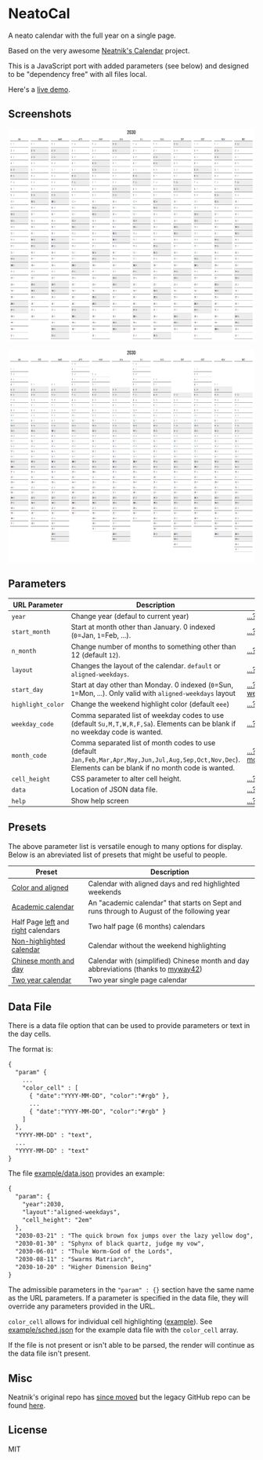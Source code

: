 NeatoCal
===

A neato calendar with the full year on a single page.

Based on the very awesome [Neatnik's Calendar](https://neatnik.net/dispenser/?project=calendar) project.

This is a JavaScript port with added parameters (see below) and designed to be "dependency free" with all files local.

Here's a [live demo](https://abetusk.github.io/neatocal).

Screenshots
---

![default](img/neatocal_default.png)

![aligned](img/neatocal_align.png)

Parameters
---

| URL Parameter | Description | Example |
|---|---|---|
| `year` | Change year (defaul to current year) | [...?year=2030](https://abetusk.github.io/neatocal?year=2030) |
| `start_month` | Start at month other than January. 0 indexed (`0`=Jan, `1`=Feb, ...).  | [...?start_month=7](https://abetusk.github.io/neatocal?start_month=7) |
| `n_month` | Change number of months to something other than 12 (default `12`).  | [...?n_month=6](https://abetusk.github.io/neatocal?n_month=6) |
| `layout` | Changes the layout of the calendar. `default` or `aligned-weekdays`.  | [...?layout=aligned-weekdays](https://abetusk.github.io/neatocal?layout=aligned-weekdays) |
| `start_day` | Start at day other than Monday. 0 indexed (`0`=Sun, `1`=Mon, ...). Only valid with `aligned-weekdays` layout  | [...?layout=aligned-weekdays&start_day=0](https://abetusk.github.io/neatocal?layout=aligned-weekdays&start_day=0) |
| `highlight_color` | Change the weekend highlight color (default `eee`) | [...?highlight_color=fee](https://abetusk.github.io/neatocal?highlight_color=fee) |
| `weekday_code` | Comma separated list of weekday codes to use (default `Su,M,T,W,R,F,Sa`). Elements can be blank if no weekday code is wanted. | [...?weekday_code=S,M,T,W,T,F,S](https://abetusk.github.io/neatocal?weekday_code=S,M,T,W,T,F,S) |
| `month_code` | Comma separated list of month codes to use (default `Jan,Feb,Mar,Apr,May,Jun,Jul,Aug,Sep,Oct,Nov,Dec`). Elements can be blank if no month code is wanted. | [...?month_code=J,F,M,A,M,J,J,A,S,O,N,D](https://abetusk.github.io/neatocal?month_code=J,F,M,A,M,J,J,A,S,O,N,D) |
| `cell_height` | CSS parameter to alter cell height. | [...?cell_height=1.5em](https://abetusk.github.io/neatocal?cell_height=1.5em) |
| `data` | Location of JSON data file. | [...?data=example/data.json](https://abetusk.github.io/neatocal?data=example/data.json) |
| `help` | Show help screen  | [...?help](https://abetusk.github.io/neatocal?help) |

Presets
---

The above parameter list is versatile enough to many options for display. Below is an abreviated list of presets that might be useful to people.

| Preset | Description |
|---|---|
| [Color and aligned](https://abetusk.github.io/neatocal?layout=aligned-weekdays&highlight_color=fee) | Calendar with aligned days and red highlighted weekends |
| [Academic calendar](https://abetusk.github.io/neatocal?start_month=7) | An "academic calendar" that starts on Sept and runs through to August of the following year |
| Half Page [left](https://abetusk.github.io/neatocal?n_month=6) and [right](https://abetusk.github.io/neatocal?start_month=6&n_month=6) calendars | Two half page (6 months) calendars |
| [Non-highlighted calendar](https://abetusk.github.io/neatocal?highlight_color=fff) | Calendar without the weekend highlighting |
| [Chinese month and day](https://abetusk.github.io/neatocal/?month_code=1%E6%9C%88,2%E6%9C%88,3%E6%9C%88,4%E6%9C%88,5%E6%9C%88,6%E6%9C%88,7%E6%9C%88,8%E6%9C%88,9%E6%9C%88,10%E6%9C%88,11%E6%9C%88,12%E6%9C%88&weekday_code=%E6%97%A5,%E4%B8%80,%E4%BA%8C,%E4%B8%89,%E5%9B%9B,%E4%BA%94,%E5%85%AD) | Calendar with (simplified) Chinese month and day abbreviations (thanks to [myway42](https://github.com/myway42/calendar)) |
| [Two year calendar](https://abetusk.github.io/neatocal?n_month=24&layout=aligned-weekdays&start_day=0) | Two year single page calendar |

Data File
---

There is a data file option that can be used to provide parameters or text in the day cells.

The format is:

```
{
  "param" {
    ...
    "color_cell" : [
      { "date":"YYYY-MM-DD", "color":"#rgb" },
      ...
      { "date":"YYYY-MM-DD", "color":"#rgb" }
    ]
  },
  "YYYY-MM-DD" : "text",
  ...
  "YYYY-MM-DD" : "text"
}
```

The file [example/data.json](example/data.json) provides an example:

```
{
  "param": {
    "year":2030,
    "layout":"aligned-weekdays",
    "cell_height": "2em"
  },
  "2030-03-21" : "The quick brown fox jumps over the lazy yellow dog",
  "2030-01-30" : "Sphynx of black quartz, judge my vow",
  "2030-06-01" : "Thule Worm-God of the Lords",
  "2030-08-11" : "Swarms Matriarch",
  "2030-10-20" : "Higher Dimension Being"
}
```


The admissible parameters in the `"param" : {}` section have the same name as the URL parameters.
If a parameter is specified in the data file, they will override any parameters provided in the URL.

`color_cell` allows for individual cell highlighting ([example](https://abetusk.github.io/neatocal?data=example/sched.json)).
See [example/sched.json](example/sched.json) for the example data file with the `color_cell` array.

If the file is not present or isn't able to be parsed, the render will continue as the data file isn't present.


Misc
---

Neatnik's original repo has [since moved](https://neatnik.net/dispenser/?project=calendar) but the legacy GitHub repo can be found [here](https://neatnik.net/dispenser/?project=calendar).

License
---

MIT
